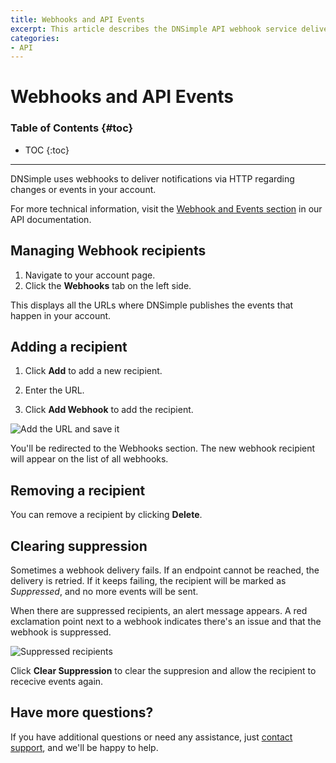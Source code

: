 ```yaml
---
title: Webhooks and API Events
excerpt: This article describes the DNSimple API webhook service delivery and management.
categories:
- API
---
```


# Webhooks and API Events

### Table of Contents {#toc}

* TOC
{:toc}

---

DNSimple uses webhooks to deliver notifications via HTTP regarding changes or events in your account.

For more technical information, visit the [Webhook and Events section](https://developer.dnsimple.com/v2/webhooks/events/) in our API documentation.

## Managing Webhook recipients

1. Navigate to your account page.
2. Click the **Webhooks** tab on the left side.

This displays all the URLs where DNSimple publishes the events that happen in your account.

## Adding a recipient

1. Click **Add** to add a new recipient.
  
   <!--- needs screenshot -->

2. Enter the URL.
3. Click **Add Webhook** to add the recipient.

![Add the URL and save it](/files/webhooks-add-url.png)

You'll be redirected to the Webhooks section. The new webhook recipient will appear on the list of all webhooks.

<!--- needs screenshot -->
 
## Removing a recipient

You can remove a recipient by clicking **Delete**.

<!--- needs screenshot -->
 
## Clearing suppression

Sometimes a webhook delivery fails. If an endpoint cannot be reached, the delivery is retried. If it keeps failing, the recipient will be marked as *Suppressed*, and no more events will be sent.

When there are suppressed recipients, an alert message appears. A red exclamation point next to a webhook indicates there's an issue and that the webhook is suppressed.

![Suppressed recipients](/files/webhooks-clear-suppression.png)

Click **Clear Suppression** to clear the suppresion and allow the recipient to rececive events again.

## Have more questions? 

If you have additional questions or need any assistance, just [contact support](https://dnsimple.com/feedback), and we'll be happy to help. 
